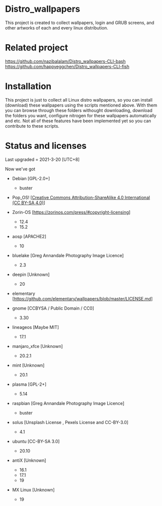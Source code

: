 # Distro_wallpapers
This project is created to collect wallpapers, login and GRUB screens, and other artworks of each and every linux distribution.

# Related project
https://github.com/nazibalalam/Distro_wallpapers-CLI-bash
https://github.com/happyeggchen/Distro_wallpapers-CLI-fish

# Installation
This project is just to collect all Linux distro wallpapers, so you can install (download) these wallpapers using the scripts mentioned above. With them you can browse through these folders withought downloading, download the folders you want, configure nitrogen for these wallpapers automatically and etc. Not all of these features have been implemented yet so you can contribute to these scripts. 

# Status and licenses
Last upgraded = 2021-3-20 [UTC+8]

Now we've got 

- Debian [GPL-2.0+]
  - buster

-  Pop_OS! [[Creative Commons Attribution-ShareAlike 4.0 International (CC BY-SA 4.0)](https://creativecommons.org/licenses/by-sa/4.0/)]

- Zorin-OS [https://zorinos.com/press/#copyright-licensing]
  - 12.4
  - 15.2

- aosp [APACHE2]
  - 10

- bluelake [Greg Annandale Photography Image Licence]
  - 2.3

- deepin [Unknown]
  - 20

- elementary [https://github.com/elementary/wallpapers/blob/master/LICENSE.md]

- gnome [CCBYSA / Public Domain / CC0]
  - 3.30

- lineageos [Maybe MIT]
  - 17.1

- manjaro_xfce [Unknown]
  - 20.2.1

- mint [Unknown]
  - 20.1

- plasma [GPL-2+]
  - 5.14

- raspbian [Greg Annandale Photography Image Licence]
  - buster

- solus [Unsplash License , Pexels License and CC-BY-3.0]
  - 4.1

- ubuntu [CC-BY-SA 3.0]
  - 20.10

- antiX [Unknown]
  - 16.1
  - 17.1
  - 19
- MX Linux [Unknown]
  - 19

